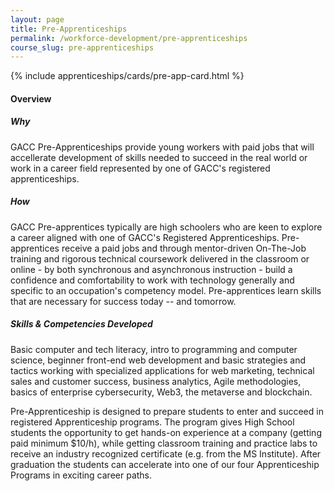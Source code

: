 ```yaml
---
layout: page
title: Pre-Apprenticeships
permalink: /workforce-development/pre-apprenticeships
course_slug: pre-apprenticeships
---
```



<div class="bg-light pt-3 pt-md-5 pb-5 border-top--black-1">
<div class="container">
<div class="row">

{% include apprenticeships/cards/pre-app-card.html %}

<div class="col-md-8 order-md-1">
<h4 class="mb-2 text-muted">Overview</h4>
<p class="mb-4">
<h5>Why</h5>
<p>
GACC Pre-Apprenticeships provide young workers with paid jobs that will accellerate development of skills needed to succeed in the real world or work in a career field represented by one of GACC's registered apprenticeships. </p>

<h5>How</h5>
<p>GACC Pre-apprentices typically are high schoolers who are keen to explore a career aligned with one of GACC's Registered Apprenticeships. Pre-apprentices receive a paid jobs and through mentor-driven On-The-Job training and rigorous technical coursework delivered in the classroom or online - by both synchronous and asynchronous instruction - build a confidence and comfortability to work with technology generally and specific to an occupation's competency model.  Pre-apprentices learn skills that are necessary for success today -- and tomorrow.</p>

<h5>Skills & Competencies Developed</h5>
Basic computer and tech literacy, intro to programming and computer science, beginner front-end web development and basic strategies and tactics working with specialized applications for web marketing, technical sales and customer success, business analytics, Agile methodologies, basics of enterprise cybersecurity, Web3, the metaverse and blockchain.
</p>
 
<p>Pre-Apprenticeship is designed to prepare students to enter and succeed in registered Apprenticeship programs. The program gives High School students the opportunity to get hands-on experience at a company (getting paid minimum $10/h), while getting classroom training and practice labs to receive an industry recognized certificate (e.g. from the MS Institute). After graduation the students can accelerate into one of our four Apprenticeship Programs in exciting career paths.
</p>
</div>
</div>
</div>
</div>